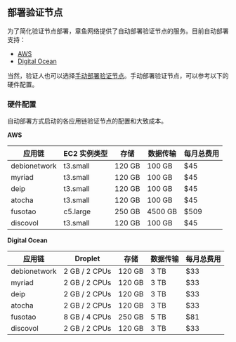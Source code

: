 ## 部署验证节点

为了简化验证节点部署，章鱼网络提供了自动部署验证节点的服务。目前自动部署支持：

* [AWS](./validator-deploy-aws.md)
* [Digital Ocean](./validator-deploy-do.md)

当然，验证人也可以选择[手动部署验证节点](./validator-deploy-manually.md)。手动部署验证节点，可以参考以下的硬件配置。

### 硬件配置

自动部署方式启动的各应用链验证节点的配置和大致成本。

**AWS**

| 应用链 | EC2 实例类型  | 存储 | 数据传输 | 每月总费用 |
|------|------|------|------|------|
| debionetwork | t3.small | 120 GB | 100 GB | $45 |
| myriad | t3.small | 120 GB | 100 GB | $45 |
| deip | t3.small | 120 GB | 100 GB | $45 |
| atocha | t3.small | 120 GB | 100 GB | $45 |
| fusotao | c5.large  | 250 GB | 4500 GB | $509 |
| discovol | t3.small  | 120 GB | 100 GB | $45 |

**Digital Ocean**

| 应用链 | Droplet  | 存储 | 数据传输 | 每月总费用 |
|------|------|------|------|------|
| debionetwork | 2 GB / 2 CPUs | 120 GB | 3 TB | $33 |
| myriad | 2 GB / 2 CPUs | 120 GB | 3 TB | $33 |
| deip | 2 GB / 2 CPUs | 120 GB | 3 TB | $33 |
| atocha | 2 GB / 2 CPUs | 120 GB | 3 TB | $33 |
| fusotao | 8 GB / 4 CPUs  | 250 GB | 5 TB | $81 |
| discovol | 2 GB / 2 CPUs | 120 GB | 3 TB | $33 |
